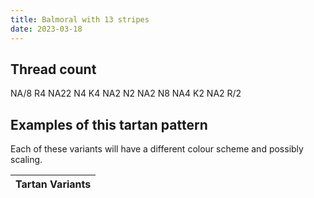 ```yaml
---
title: Balmoral with 13 stripes
date: 2023-03-18
---
```



## Thread count
NA/8 R4 NA22 N4 K4 NA2 N2 NA2 N8 NA4 K2 NA2 R/2

## Examples of this tartan pattern
Each of these variants will have a different colour scheme and possibly scaling.

| Tartan Variants |
|---------|
